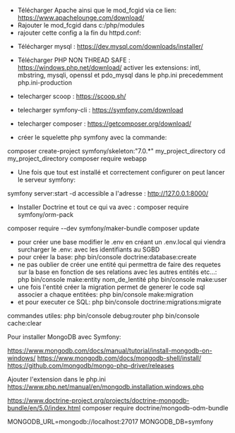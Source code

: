 - Télécharger Apache ainsi que le mod_fcgid via ce lien: https://www.apachelounge.com/download/
- Rajouter le mod_fcgid dans c:/php/modules
- rajouter cette config a la fin du httpd.conf:

<!--
LoadModule fcgid_module modules/mod_fcgid.so

<IfModule fcgid_module>


   FcgidMaxProcesses 300
   FcgidMaxProcessesPerClass 300

   FcgidOutputBufferSize 65536
   FcgidConnectTimeout 10
   FcgidProcessLifeTime 0
   FcgidMaxRequestsPerProcess 0
   FcgidMinProcessesPerClass 0
   FcgidFixPathinfo 0
   FcgidProcessLifeTime 0
   FcgidZombieScanInterval 20
   FcgidMaxRequestLen 536870912
   FcgidIOTimeout 120
   FcgidTimeScore 3

   FcgidPassHeader Authorization

   FcgidInitialEnv PHPRC "C:\\php-8.3.6-nts-Win32-vs16-x64"
   FcgidInitialEnv PATH "C:\\php-8.3.6-nts-Win32-vs16-x64;C:\\WINDOWS\\system32;C:\\WINDOWS;C:\\WINDOWS\\System32\\Wbem;"
   FcgidInitialEnv SystemRoot "C:\\Windows"
   FcgidInitialEnv SystemDrive "C:"
   FcgidInitialEnv TEMP "C:\\WINDOWS\\TEMP"
   FcgidInitialEnv TMP "C:\\WINDOWS\\TEMP"
   FcgidInitialEnv windir "C:\\WINDOWS"
   <Files ~ "\.php$">
      Options Indexes FollowSymLinks ExecCGI
      AddHandler fcgid-script .php
      FcgidWrapper "C:/php-8.3.6-nts-Win32-vs16-x64/php-cgi.exe" .php
   </Files>
</IfModule>

-->

- Télécharger mysql : https://dev.mysql.com/downloads/installer/
- Télécharger PHP NON THREAD SAFE : https://windows.php.net/download/
activer les extensions: intl, mbstring, mysqli, openssl et pdo_mysql dans le php.ini precedemment php.ini-production

- telecharger scoop : https://scoop.sh/
- telecharger symfony-cli : https://symfony.com/download
- telecharger composer : https://getcomposer.org/download/

- créer le squelette php symfony avec la commande: 

composer create-project symfony/skeleton:"7.0.*" my_project_directory
cd my_project_directory
composer require webapp

- Une fois que tout est installé et correctement configurer on peut lancer le serveur symfony:

symfony server:start -d
accessible a l'adresse : http://127.0.0.1:8000/

- Installer Doctrine et tout ce qui va avec : 
composer require symfony/orm-pack
<!-- Cette partie concerne uniquement le moment du dev-->
composer require --dev symfony/maker-bundle
composer update

- pour créer une base modifier le .env en créant un .env.local qui viendra surcharger le .env:
avec les identifiants au SGBD
- pour créer la base:
php bin/console doctrine:database:create
- ne pas oublier de créer une entité qui permettra de faire des requetes sur la base en fonction de ses relations avec les autres entités etc...:
php bin/console make:entity nom_de_lentité
php bin/console make:user
- une fois l'entité créer la migration permet de generer le code sql associer a chaque entitées:
php bin/console make:migration
- et pour executer ce SQL:
php bin/console doctrine:migrations:migrate

commandes utiles:
php bin/console debug:router
php bin/console cache:clear


Pour installer MongoDB avec Symfony:

https://www.mongodb.com/docs/manual/tutorial/install-mongodb-on-windows/
https://www.mongodb.com/docs/mongodb-shell/install/
https://github.com/mongodb/mongo-php-driver/releases

Ajouter l'extension dans le php.ini
https://www.php.net/manual/en/mongodb.installation.windows.php

https://www.doctrine-project.org/projects/doctrine-mongodb-bundle/en/5.0/index.html
composer require doctrine/mongodb-odm-bundle 

MONGODB_URL=mongodb://localhost:27017
MONGODB_DB=symfony
